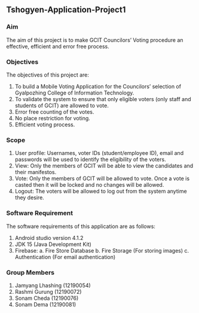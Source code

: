 ## Tshogyen-Application-Project1
### Aim
The aim of this project is to make GCIT Councilors’ Voting procedure an effective, efficient 
and error free process. 
### Objectives
The objectives of this project are: 
1. To build a Mobile Voting Application for the Councilors’ selection of 
Gyalpozhing College of Information Technology. 
2. To validate the system to ensure that only eligible voters (only staff and 
students of GCIT) are allowed to vote. 
3. Error free counting of the votes. 
4. No place restriction for voting. 
5. Efficient voting process. 
### Scope
1. User profile: Usernames, voter IDs (student/employee ID), email and passwords will be 
used to identify the eligibility of the voters. 
2. View: Only the members of GCIT will be able to view the candidates and their manifestos. 
3. Vote: Only the members of GCIT will be allowed to vote. Once a vote is casted then it will 
be locked and no changes will be allowed. 
4. Logout: The voters will be allowed to log out from the system anytime they desire. 
### Software Requirement
The software requirements of this application are as follows: 
1. Android studio version 4.1.2 
2. JDK 15 (Java Development Kit) 
3. Firebase: 
  a. Fire Store Database 
  b. Fire Storage (For storing images) 
  c. Authentication (For email authentication)
### Group Members
1. Jamyang Lhashing (12190054)
2. Rashmi Gurung (12190072)
3. Sonam Cheda (12190076)
4. Sonam Dema (12190081)
